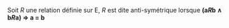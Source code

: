 Soit *R* une relation définie sur E, *R* est dite anti-symétrique lorsque **(a*R*b ∧ b*R*a) ⇒ a = b**